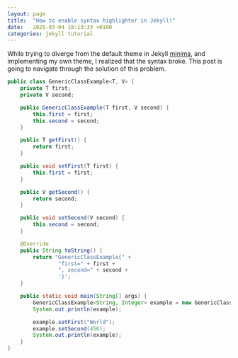 ```yaml
---
layout: page
title:  "How to enable syntax highlighter in Jekyll!"
date:   2025-03-04 18:13:33 +0100
categories: jekyll tutorial
---
```


While trying to diverge from the default theme in Jekyll [minima](https://github.com/jekyll/minima), and implementing my own theme, I realized that the syntax  broke.
This post is going to navigate through the solution of this problem.

```java
public class GenericClassExample<T, V> {
    private T first;
    private V second;

    public GenericClassExample(T first, V second) {
        this.first = first;
        this.second = second;
    }

    public T getFirst() {
        return first;
    }

    public void setFirst(T first) {
        this.first = first;
    }

    public V getSecond() {
        return second;
    }

    public void setSecond(V second) {
        this.second = second;
    }

    @Override
    public String toString() {
        return "GenericClassExample{" +
                "first=" + first +
                ", second=" + second +
                '}';
    }

    public static void main(String[] args) {
        GenericClassExample<String, Integer> example = new GenericClassExample<>("Hello", 123);
        System.out.println(example);

        example.setFirst("World");
        example.setSecond(456);
        System.out.println(example);
    }
}
```